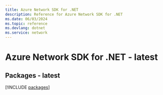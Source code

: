 ```yaml
---
title: Azure Network SDK for .NET
description: Reference for Azure Network SDK for .NET
ms.date: 06/03/2024
ms.topic: reference
ms.devlang: dotnet
ms.service: network
---
```

# Azure Network SDK for .NET - latest
## Packages - latest
[!INCLUDE [packages](network-index.md)]